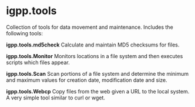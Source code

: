 igpp.tools
======

Collection of tools for data movement and maintenance. Includes the following tools:

**igpp.tools.md5check** Calculate and maintain MD5 checksums for files. 

**igpp.tools.Monitor** Monitors locations in a file system and then executes scripts which files appear.

**igpp.tools.Scan** Scan portions of a file system and determine the minimum and maximum values for creation date, modification date and size.

**igpp.tools.Webcp** Copy files from the web given a URL to the local system. A very simple tool similar to curl or wget.

